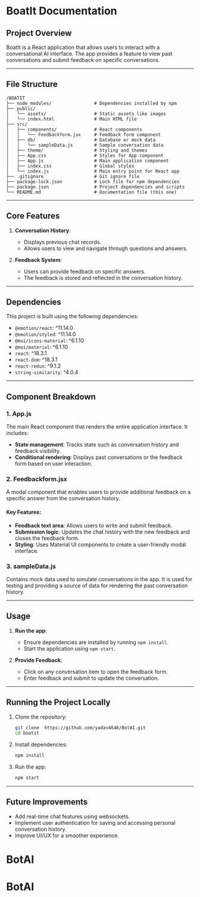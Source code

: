 
# **BoatIt Documentation**

## **Project Overview**
BoatIt is a React application that allows users to interact with a conversational AI interface. The app provides a feature to view past conversations and submit feedback on specific conversations.

---

## **File Structure**

```
/BOATIT
├── node_modules/                # Dependencies installed by npm
├── public/
│   └── assets/                  # Static assets like images
│   └── index.html               # Main HTML file
├── src/
│   ├── components/              # React components
│   │   └── Feedbackform.jsx     # Feedback form component
│   ├── db/                      # Database or mock data
│   │   └── sampleData.js        # Sample conversation data
│   ├── theme/                   # Styling and themes
│   ├── App.css                  # Styles for App component
│   ├── App.js                   # Main application component
│   ├── index.css                # Global styles
│   └── index.js                 # Main entry point for React app
├── .gitignore                   # Git ignore file
├── package-lock.json            # Lock file for npm dependencies
├── package.json                 # Project dependencies and scripts
└── README.md                    # Documentation file (this one)
```

---

## **Core Features**

1. **Conversation History**: 
   - Displays previous chat records.
   - Allows users to view and navigate through questions and answers.
   
2. **Feedback System**: 
   - Users can provide feedback on specific answers.
   - The feedback is stored and reflected in the conversation history.

---

## **Dependencies**

This project is built using the following dependencies:

- `@emotion/react`: ^11.14.0
- `@emotion/styled`: ^11.14.0
- `@mui/icons-material`: ^6.1.10
- `@mui/material`: ^6.1.10
- `react`: ^18.3.1
- `react-dom`: ^18.3.1
- `react-redux`: ^9.1.2
- `string-similarity`: ^4.0.4

---

## **Component Breakdown**

### **1. App.js**

The main React component that renders the entire application interface. It includes:

- **State management**: Tracks state such as conversation history and feedback visibility.
- **Conditional rendering**: Displays past conversations or the feedback form based on user interaction.

### **2. Feedbackform.jsx**

A modal component that enables users to provide additional feedback on a specific answer from the conversation history. 

#### Key Features:
- **Feedback text area**: Allows users to write and submit feedback.
- **Submission logic**: Updates the chat history with the new feedback and closes the feedback form.
- **Styling**: Uses Material UI components to create a user-friendly modal interface.

### **3. sampleData.js**

Contains mock data used to simulate conversations in the app. It is used for testing and providing a source of data for rendering the past conversation history.

---

## **Usage**

1. **Run the app**: 
   - Ensure dependencies are installed by running `npm install`.
   - Start the application using `npm start`.

2. **Provide Feedback**: 
   - Click on any conversation item to open the feedback form.
   - Enter feedback and submit to update the conversation.

---

## **Running the Project Locally**

1. Clone the repository:
   ```bash
   git clone  https://github.com/yadav4646/BotAI.git
   cd boatit
   ```

2. Install dependencies:
   ```bash
   npm install
   ```

3. Run the app:
   ```bash
   npm start
   ```

---

## **Future Improvements**

- Add real-time chat features using websockets.
- Implement user authentication for saving and accessing personal conversation history.
- Improve UI/UX for a smoother experience.
# BotAI
# BotAI
